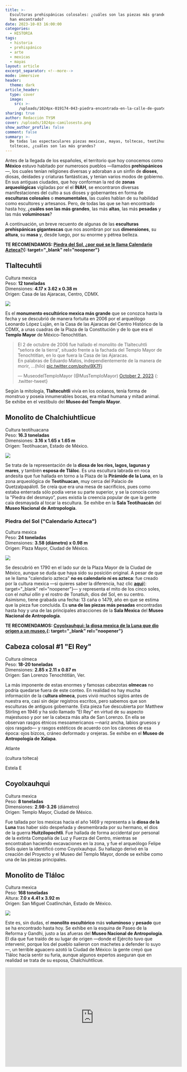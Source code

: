 ```yaml
---
title: >-
  Esculturas prehispánicas colosales: ¿cuáles son las piezas más grandes que se
  han encontrado?
date: 2023-10-03 16:00:00
categories:
  - HISTORIA
tags:
  - historia
  - prehispánico
  - arte
  - mexicas
  - mayas
layout: article
excerpt_separator: <!--more-->
mode: immersive
header:
  theme: dark
article_header:
  type: cover
  image:
    src: >-
      /uploads/1024px-019174-043-piedra-encontrada-en-la-calle-de-guatemala-casi-esquina-con-argentina-febrero-28-1978-32635290705.jpeg
sharing: true
author: Redacción TYSM
cover: /uploads/1024px-camilosesto.png
show_author_profile: false
comment: false
summary: >-
  De todas las espectaculares piezas mexicas, mayas, toltecas, teotihuacanas y
  toltecas, ¿cuáles son las más grandes?
---
```

Antes de la llegada de los españoles, el territorio que hoy conocemos como **México** estuvo habitado por numerosos pueblos —llamados **prehispánicos**—, los cuales tenían religiones diversas y adoraban a un sinfín de **dioses**, diosas, deidades y criaturas fantásticas, y tenían varios modos de gobierno. En sus antiguas ciudades, que hoy conforman la red de **zonas arqueológicas** vigiladas por el el **INAH**, se encontraron diversas manifestaciones del culto a sus dioses y gobernantes en forma de **esculturas colosales** o **monumentales**, las cuales hablan de su habilidad como escultores y artesanos. Pero, de todas las que se han encontrado hasta hoy, ¿**cuáles son las más grandes**, las más **altas**, las más **pesadas** y las más **voluminosas**?

A continuación, un breve recuento de algunas de las **esculturas prehispánicas gigantescas** que nos asombran por sus **dimensiones**, su **altura**, su **masa** y, desde luego, por su enorme y pétrea belleza.

**TE RECOMENDAMOS: [Piedra del Sol, ¿por qué se le llama Calendario Azteca?](https://blog.tonoysumariachi.com/historia/2022/08/26/piedra-del-sol-por-que-se-le-llama-calendario-azteca.html){: target="_blank" rel="noopener"}**

## Tlaltecuhtli

Cultura mexica<br>Peso: **12 toneladas**<br>Dimensiones: **4\.17 x 3.62 x 0.38 m**<br>Origen: Casa de las Ajaracas, Centro, CDMX.

![](https://upload.wikimedia.org/wikipedia/commons/thumb/e/e3/Tlaltecuhtli1.jpg/941px-Tlaltecuhtli1.jpg)

Es el **monumento escultórico mexica más grande** que se conozca hasta la fecha y se descubrió de manera fortuita en 2006 por el arqueólogo Leonardo López Luján, en la Casa de las Ajaracas del Centro Histórico de la CDMX, a unas cuadras de la Plaza de la Constitución y de lo que era el **Templo Mayor** de México-Tenochtitlan.

> El 2 de octubre de 2006 fue hallado el monolito de Tlaltecuhtli “señora de la tierra”, situado frente a la fachada del Templo Mayor de Tenochtitlan, en lo que fuera la Casa de las Ajaracas.<br>En palabras de Eduardo Matos, independientemente de la manera de morir, …(hilo) [pic.twitter.com/pohvi9X7Fj](https://t.co/pohvi9X7Fj)
>
> — MuseodelTemploMayor (@MusTemploMayor) [October 2, 2023](https://twitter.com/MusTemploMayor/status/1708870827150606594?ref_src=twsrc%5Etfw)
{: .twitter-tweet}

Según la mitología,&nbsp;**Tlaltecuhtli**&nbsp;vivía en los océanos, tenía forma de monstruo y poseía innumerables bocas, era mitad humana y mitad animal. Se exhibe en el vestíbulo del **Museo del Templo Mayor**.

## Monolito de Chalchiuhtlicue

Cultura teotihuacana<br>Peso: **16\.3 toneladas**<br>Dimensiones: **3\.16 x 1.65 x 1.65 m**<br>Origen: Teotihuacan, Estado de México.

![](https://upload.wikimedia.org/wikipedia/commons/thumb/4/42/Teotihuac%C3%A1n_-_Chalchiuhtlicue.jpg/768px-Teotihuac%C3%A1n_-_Chalchiuhtlicue.jpg)

Se trata de la representación de la **diosa de los ríos, lagos, lagunas y mares**, y también **esposa de Tláloc**. Es una escultura labrada en roca andesita que fue hallada en torno a la Plaza de la **Pirámide de la Luna**, en la zona arqueológica de **Teotihuacan**, muy cerca del Palacio de Quetzalpapálotl. Se creía que era una mesa de sacrificios, pues como estaba enterrada sólo podía verse su parte superior, y se la conocía como la "Piedra del desmayo”, pues existía la creencia popular de que la gente caía desmayada al tocar la escultura. Se exhibe en la **Sala Teotihuacán** del **Museo Nacional de Antropología**.

### Piedra del Sol ("Calendario Azteca")

Cultura mexica<br>Peso: **24 toneladas**<br>Dimensiones: **3\.58 (diámetro) x 0.98 m**<br>Origen: Plaza Mayor, Ciudad de México.

![](https://upload.wikimedia.org/wikipedia/commons/thumb/a/ac/Aztec_Sun_Stone_or_Calendar_Stone.jpg/1024px-Aztec_Sun_Stone_or_Calendar_Stone.jpg)

Se descubrió en 1790 en el lado sur de la Plaza Mayor de la Ciudad de México, aunque se duda que haya sido su posición original. A pesar de que se le llama "calendario azteca" **no es calendario ni es azteca**: fue creado por la cultura mexica —si quieres saber la diferencia, haz clic [**aquí**](https://blog.tonoysumariachi.com/historia/2022/07/13/como-se-dice-azteca-o-mexica-cual-es-el-termino-correcto.html){: target="_blank" rel="noopener"}— y representa el mito de los cinco soles, con el&nbsp;*nahui ollin*&nbsp;y el rostro de Tonatiuh, dios del Sol, en su centro. Asimismo, tiene grabada una fecha: 13 caña o 1479, año en que se estima que la pieza fue concluida. Es **una de las piezas más pesadas** encontradas hasta hoy y una de las principales atracciones de la **Sala Mexica** del **Museo Nacional de Antropología**.

**TE RECOMENDAMOS: [Coyolxauhqui: la diosa mexica de la Luna que dio origen a un museo.](https://blog.tonoysumariachi.com/historia/2022/08/17/coyolxauhqui-la-diosa-mexica-de-la-luna-que-dio-origen-a-un-museo.html){: target="_blank" rel="noopener"}**

## Cabeza colosal \#1 "El Rey"

Cultura olmeca<br>Peso: **18-20 toneladas**<br>Dimensiones: **2\.85 x 2.11 x 0.87 m**<br>Origen: San Lorenzo Tenochtitlán, Ver.

La más imponente de estas enormes y famosas cabezotas **olmecas** no podría quedarse fuera de este conteo. En realidad no hay mucha información de la c**ultura olmeca**, pues vivió muchos siglos antes de nuestra era, casi sin dejar registros escritos, pero sabemos que son esculturas de antiguos gobernante. Esta pieza fue descubierta por Matthew Stirling en 1946 y ha sido llamado “El Rey” en virtud de su aspecto majestuoso y por ser la cabeza más alta de San Lorenzo. En ella se observan rasgos étnicos mesoamericanos —nariz ancha, labios gruesos y ojos rasgado— y rasgos estéticos de acuerdo con los cánones de esa época: ojos bizcos, cráneo deformado y orejeras. Se exhibe en el **Museo de Antropología de Xalapa**.

Atlante

(cultura tolteca)

Estela E

## Coyolxauhqui

Cultura mexica<br>Peso: **8 toneladas**<br>Dimensiones: **2\.98-3.26** (​​​​​**​**​diámetro)<br>Origen: Templo Mayor, Ciudad de México.



Fue tallada por los mexicas hacia el año 1469 y representa a la **diosa de la Luna** tras haber sido despeñada y desmembrada por su hermano, el dios de la guerra **Huitzilopochtli**. Fue hallada de forma accidental por personal de la extinta Compañía de Luz y Fuerza del Centro, mientras se encontraban haciendo excavaciones en la zona, y fue el arqueólogo Felipe Solís quien la identificó como Coyolxauhqui. Su hallazgo derivó en la creación del Proyecto y el Museo del Templo Mayor, donde se exhibe como una de las piezas principales.

## Monolito de Tláloc

Cultura mexica<br>Peso: **168 toneladas**<br>Altura: **7\.0 x 4.41 x 3.92 m**<br>Origen: San Miguel Coatlinchán, Estado de México.

![](https://upload.wikimedia.org/wikipedia/commons/thumb/6/62/Tlaloc_1.jpg/1024px-Tlaloc_1.jpg)

Este es, sin dudas, el **monolito** **escultórico** más **voluminoso** y **pesado** que se ha encontrado hasta hoy. Se exhibe en la esquina de Paseo de la Reforma y Gandhi, justo a las afueras del **Museo Nacional de Antropología**. El día que fue traído de su lugar de origen —donde el Ejército tuvo que intervenir, porque los del pueblo salieron con machetes a defender lo suyo—, un terrible aguacero azotó la Ciudad de México: la gente creyó que Tláloc hacía sentir su furia, aunque algunos expertos aseguran que en realidad se trata de su esposa, Chalchiuhtlicue.

<iframe width="560" height="315" src="https://www.youtube.com/embed/55Kj0V1p-Bs?si=5z3K3xgyZEMPFlL3" title="YouTube video player" frameborder="0" allow="accelerometer; autoplay; clipboard-write; encrypted-media; gyroscope; picture-in-picture; web-share" allowfullscreen=""></iframe>